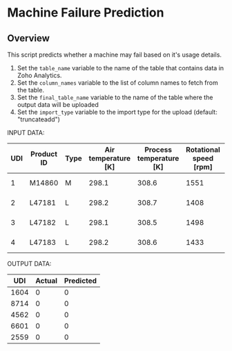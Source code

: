# Machine Failure Prediction
## Overview
This script predicts whether a machine may fail based on it's usage details.


1. Set the `table_name` variable to the name of the table that contains data in Zoho Analytics.
2. Set the `column_names` variable to the list of column names to fetch from the table.
3. Set the `final_table_name` variable to the name of the table where the output data will be uploaded
4. Set the `import_type` variable to the import type for the upload (default: "truncateadd")

INPUT DATA:

| UDI | Product ID | Type | Air temperature [K] | Process temperature [K] | Rotational speed [rpm] | Torque [Nm] | Tool wear [min] | Target | Failure Type |
|-----|------------|------|---------------------|-------------------------|------------------------|-------------|-----------------|--------|--------------|
| 1   | M14860     | M    | 298.1               | 308.6                   | 1551                   | 42.8        | 0               | 0      | No Failure   |
| 2   | L47181     | L    | 298.2               | 308.7                   | 1408                   | 46.3        | 3               | 0      | No Failure   |
| 3   | L47182     | L    | 298.1               | 308.5                   | 1498                   | 49.4        | 5               | 0      | No Failure   |
| 4   | L47183     | L    | 298.2               | 308.6                   | 1433                   | 39.5        | 7               | 0      | No Failure   |


OUTPUT DATA:

| UDI  | Actual | Predicted |
|------|--------|-----------|
| 1604 | 0      | 0         |
| 8714 | 0      | 0         |
| 4562 | 0      | 0         |
| 6601 | 0      | 0         |
| 2559 | 0      | 0         |



